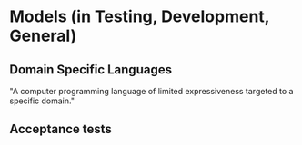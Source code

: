Models (in Testing, Development, General)
=========================================

Domain Specific Languages
-------------------------

"A computer programming language of limited expressiveness targeted to a specific domain."

Acceptance tests
----------------



